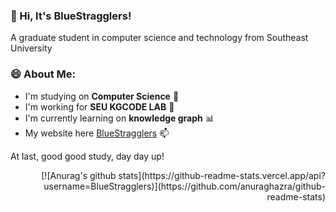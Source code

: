 ### 👋 Hi, It's BlueStragglers!
A graduate student in computer science and technology from Southeast University

### 😄 About Me:
* I'm studying on **Computer Science** 🔭
* I'm working for **SEU KGCODE LAB** 🌱
* I'm currently learning on **knowledge graph** 📊
* My website here [BlueStragglers](https://www.bluestragglers.com) 📫

At last, good good study, day day up!

<p align="right">[![Anurag's github stats](https://github-readme-stats.vercel.app/api?username=BlueStragglers)](https://github.com/anuraghazra/github-readme-stats)</p>

<!--
**BlueStragglers/BlueStragglers** is a ✨ _special_ ✨ repository because its `README.md` (this file) appears on your GitHub profile.

Here are some ideas to get you started:

- 🔭 I’m currently working on ...
- 🌱 I’m currently learning ...
- 👯 I’m looking to collaborate on ...
- 🤔 I’m looking for help with ...
- 💬 Ask me about ...
- 📫 How to reach me: ...
- 😄 Pronouns: ...
- ⚡ Fun fact: ...
-->
